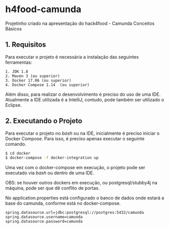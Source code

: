 # h4food-camunda

Projetinho criado na apresentação do hack4food - Camunda Conceitos Básicos

## 1. Requisitos

Para executar o projeto é necessária a instalação das seguintes ferramentas:

    1. JDK 1.8
    2. Maven 3 (ou superior)
    3. Docker 17.06 (ou superior)
    4. Docker Compose 1.14  (ou superior)

Além disso, para realizar o desenvolvimento é preciso do uso de uma IDE. Atualmente a IDE utilizada é a IntelliJ, contudo, pode também ser utilizado o Eclipse.

## 2. Executando o Projeto

Para executar o projeto no *bash* ou na IDE, inicialmente é preciso iniciar o Docker Compose. Para isso, é preciso apenas executar o seguinte comando.

```sh
$ cd docker
$ docker-compose -f docker-integration up
```

Uma vez com o docker-compose em execução, o projeto pode ser executado via *bash* ou dentro de uma IDE. 

OBS: se houver outros dockers em execução, ou postgresql/stubby4j na máquina, pode ser que dê conflito de portas.


No application.properties está configurado o banco de dados onde estará a base do camunda, conforme está no docker-compose.
```
spring.datasource.url=jdbc:postgresql://postgres:5432/camunda
spring.datasource.username=camunda
spring.datasource.password=camunda
```

